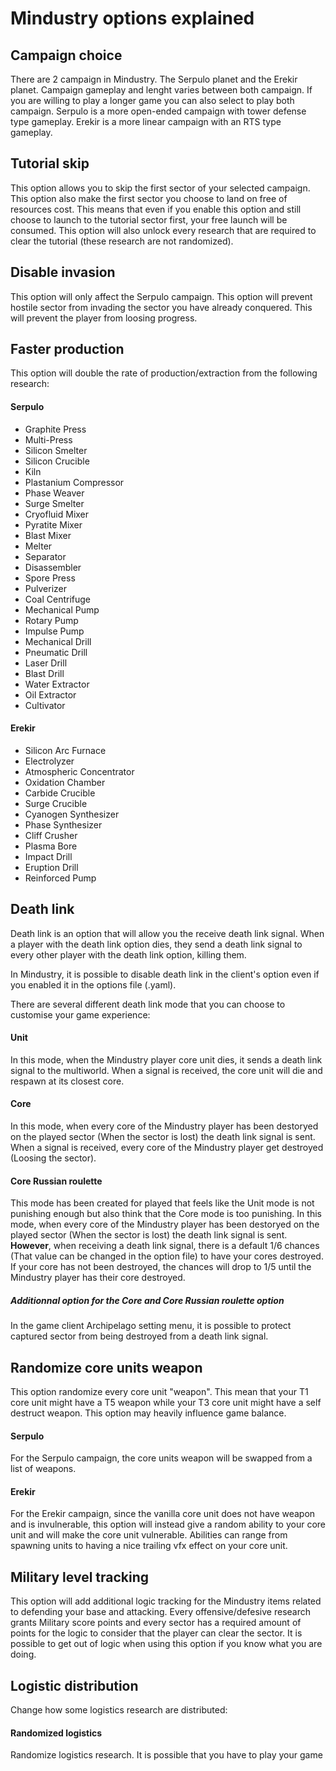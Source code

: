 # Mindustry options explained

## Campaign choice
There are 2 campaign in Mindustry. The Serpulo planet and the Erekir planet. Campaign gameplay and lenght varies between both campaign. If you are willing to play a longer game you can also select to play both campaign. Serpulo is a more open-ended campaign with tower defense type gameplay. Erekir is a more linear campaign with an RTS type gameplay.

## Tutorial skip
This option allows you to skip the first sector of your selected campaign. This option also make the first sector you choose to land on free of resources cost. This means that even if you enable this option and still choose to launch to the tutorial sector first, your free launch will be consumed. This option will also unlock every research that are required to clear the tutorial (these research are not randomized).

## Disable invasion
This option will only affect the Serpulo campaign. This option will prevent hostile sector from invading the sector you have already conquered. This will prevent the player from loosing progress.

## Faster production
This option will double the rate of production/extraction from the following research:
#### Serpulo
- Graphite Press
- Multi-Press
- Silicon Smelter
- Silicon Crucible
- Kiln
- Plastanium Compressor
- Phase Weaver
- Surge Smelter
- Cryofluid Mixer
- Pyratite Mixer
- Blast Mixer
- Melter
- Separator
- Disassembler
- Spore Press
- Pulverizer
- Coal Centrifuge
- Mechanical Pump
- Rotary Pump
- Impulse Pump
- Mechanical Drill
- Pneumatic Drill
- Laser Drill
- Blast Drill
- Water Extractor
- Oil Extractor
- Cultivator

#### Erekir

- Silicon Arc Furnace
- Electrolyzer
- Atmospheric Concentrator
- Oxidation Chamber
- Carbide Crucible
- Surge Crucible
- Cyanogen Synthesizer
- Phase Synthesizer
- Cliff Crusher
- Plasma Bore
- Impact Drill
- Eruption Drill
- Reinforced Pump

## Death link

Death link is an option that will allow you the receive death link signal. When a player with the death link option dies, they send a death link signal to every other player with the death link option, killing them.

In Mindustry, it is possible to disable death link in the client's option even if you enabled it in the options file (.yaml).

There are several different death link mode that you can choose to customise your game experience:

#### Unit
In this mode, when the Mindustry player core unit dies, it sends a death link signal to the multiworld. When a signal is received, the core unit will die and respawn at its closest core.

#### Core
In this mode, when every core of the Mindustry player has been destoryed on the played sector (When the sector is lost) the death link signal is sent. When a signal is received, every core of the Mindustry player get destroyed (Loosing the sector).

#### Core Russian roulette
This mode has been created for played that feels like the Unit mode is not punishing enough but also think that the Core mode is too punishing. In this mode, when every core of the Mindustry player has been destoryed on the played sector (When the sector is lost) the death link signal is sent. **However**, when receiving a death link signal, there is a default 1/6 chances (That value can be changed in the option file) to have your cores destroyed. If your core has not been destroyed, the chances will drop to 1/5 until the Mindustry player has their core destroyed.

##### Additionnal option for the Core and Core Russian roulette option
In the game client Archipelago setting menu, it is possible to protect captured sector from being destroyed from a death link signal.

## Randomize core units weapon
This option randomize every core unit "weapon". This mean that your T1 core unit might have a T5 weapon while your T3 core unit might have a self destruct weapon. This option may heavily influence game balance.

#### Serpulo
For the Serpulo campaign, the core units weapon will be swapped from a list of weapons.

#### Erekir
For the Erekir campaign, since the vanilla core unit does not have weapon and is invulnerable, this option will instead give a random ability to your core unit and will make the core unit vulnerable. Abilities can range from spawning units to having a nice trailing vfx effect on your core unit.

## Military level tracking
This option will add additional logic tracking for the Mindustry items related to defending your base and attacking. Every offensive/defesive research grants Military score points and every sector has a required amount of points for the logic to consider that the player can clear the sector. It is possible to get out of logic when using this option if you know what you are doing.

## Logistic distribution
Change how some logistics research are distributed:

#### Randomized logistics
Randomize logistics research. It is possible that you have to play your game 

